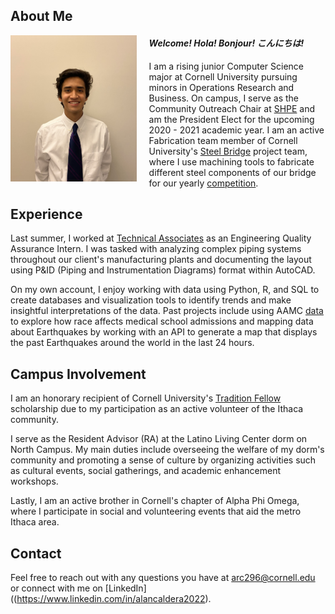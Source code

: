 ## About Me

<img align="left" width="40%" height="40%" src="me_2.jpg" style="margin-right: 20px"/>

#### _Welcome! Hola! Bonjour! こんにちは!_

I am a rising junior Computer Science major at Cornell University pursuing minors in Operations Research and Business. On campus, I serve as the Community Outreach Chair at [SHPE](https://www.shpe.cornell.edu/index.html) and am the President Elect for the upcoming 2020 - 2021 academic year. I am an active Fabrication team member of Cornell University's [Steel Bridge](https://steelbridge.engineering.cornell.edu/) project team, where I use machining tools to fabricate different steel components of our bridge for our yearly [competition](https://www.aisc.org/education/university-programs/student-steel-bridge-competition/).

## Experience

Last summer, I worked at [Technical Associates](https://www.technicalassociates.com/) as an Engineering Quality Assurance Intern. I was tasked with analyzing complex piping systems throughout our client's manufacturing plants and documenting the layout using P&ID (Piping and Instrumentation Diagrams) format within AutoCAD.

On my own account, I enjoy working with data using Python, R, and SQL to create databases and visualization tools to identify trends and make insightful interpretations of the data. Past projects include using AAMC [data](https://www.aamc.org/data-reports) to explore how race affects medical school admissions and mapping data about Earthquakes by working with an API to generate a map that displays the past Earthquakes around the world in the last 24 hours.

## Campus Involvement

I am an honorary recipient of Cornell University's [Tradition Fellow](https://commitment.cornell.edu/tradition) scholarship due to my participation as an active volunteer of the Ithaca community. 

I serve as the Resident Advisor (RA) at the Latino Living Center dorm on North Campus. My main duties include overseeing the welfare of my dorm's community and promoting a sense of culture by organizing activities such as cultural events, social gatherings, and academic enhancement workshops.

Lastly, I am an active brother in Cornell's chapter of Alpha Phi Omega, where I participate in social and volunteering events that aid the metro Ithaca area.

## Contact

Feel free to reach out with any questions you have at
[arc296@cornell.edu](mailto:arc296@cornell.edu) or connect with me on [LinkedIn]((https://www.linkedin.com/in/alancaldera2022).

